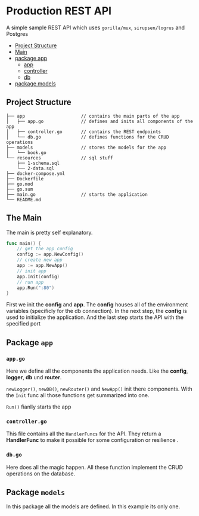 # Production REST API

A simple sample REST API which uses `gorilla/mux`, `sirupsen/logrus` and Postgres

- [Project Structure](#project-structure)
- [Main](#main)
- [package app](#package-app)
    - [app](#package-app-app)
    - [controller](#package-app-controller)
    - [db](#package-app-db)
- [package models](#package-models)

## Project Structure
```
├── app                     // contains the main parts of the app
│   ├── app.go              // defines and inits all components of the app
│   ├── controller.go       // contains the REST endpoints
│   └── db.go               // defines functions for the CRUD operations
├── models                  // stores the models for the app
│   └── book.go
└── resources               // sql stuff
    ├── 1-schema.sql
    └── 2-data.sql
├── docker-compose.yml
├── Dockerfile              
├── go.mod
├── go.sum
├── main.go                 // starts the application
└── README.md
```

## The Main

The main is pretty self explanatory.

```go
func main() {
	// get the app config
	config := app.NewConfig()
	// create new app
	app := app.NewApp()
	// init app
	app.Init(config)
	// run app
	app.Run(":80")
}
```

First we init the __config__ and __app__.
 The __config__ houses all of the environment variables (specificly for the db connection).
In the next step, the __config__ is used to initialize the application.
And the last step starts the API with the specified port

## Package `app`

### `app.go`

Here we define all the components the application needs. Like the __config__, __logger__, __db__ und __router__.

`newLogger()`, `newDB()`, `newRouter()` and `NewApp()` init there components. With the `Init` func all those functions get summarized into one.

`Run()` fianlly starts the app

### `controller.go`

This file contains all the `HandlerFuncs` for the API.
They return a __HandlerFunc__ to make it possible for some configuration or resilience .

### `db.go`

Here does all the magic happen.
All these function implement the CRUD operations on the database.

## Package `models`

In this package all the models are defined. In this example its only one.